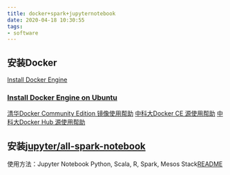 ```yaml
---
title: docker+spark+jupyternotebook
date: 2020-04-18 10:30:55
tags:
- software
---
```

## 安装Docker
[Install Docker Engine](https://docs.docker.com/engine/install/)

### [Install Docker Engine on Ubuntu](https://docs.docker.com/engine/install/ubuntu/)

[清华Docker Community Edition 镜像使用帮助](https://mirrors.tuna.tsinghua.edu.cn/help/docker-ce/)
[中科大Docker CE 源使用帮助](http://mirrors.ustc.edu.cn/help/docker-ce.html)
[中科大Docker Hub 源使用帮助](http://mirrors.ustc.edu.cn/help/dockerhub.html)

## 安装[jupyter/all-spark-notebook](https://hub.docker.com/r/jupyter/all-spark-notebook/)

使用方法：Jupyter Notebook Python, Scala, R, Spark, Mesos Stack[README](https://github.com/Paperspace/jupyter-docker-stacks/tree/master/all-spark-notebook)

